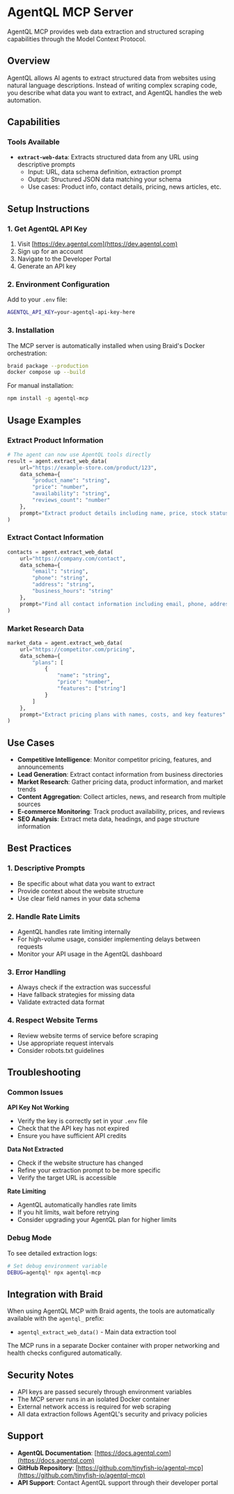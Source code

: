 # AgentQL MCP Server

AgentQL MCP provides web data extraction and structured scraping capabilities through the Model Context Protocol.

## Overview

AgentQL allows AI agents to extract structured data from websites using natural language descriptions. Instead of writing complex scraping code, you describe what data you want to extract, and AgentQL handles the web automation.

## Capabilities

### Tools Available

- **`extract-web-data`**: Extracts structured data from any URL using descriptive prompts
  - Input: URL, data schema definition, extraction prompt  
  - Output: Structured JSON data matching your schema
  - Use cases: Product info, contact details, pricing, news articles, etc.

## Setup Instructions

### 1. Get AgentQL API Key

1. Visit [https://dev.agentql.com](https://dev.agentql.com)
2. Sign up for an account
3. Navigate to the Developer Portal
4. Generate an API key

### 2. Environment Configuration

Add to your `.env` file:

```bash
AGENTQL_API_KEY=your-agentql-api-key-here
```

### 3. Installation

The MCP server is automatically installed when using Braid's Docker orchestration:

```bash
braid package --production
docker compose up --build
```

For manual installation:
```bash
npm install -g agentql-mcp
```

## Usage Examples

### Extract Product Information

```python
# The agent can now use AgentQL tools directly
result = agent.extract_web_data(
    url="https://example-store.com/product/123",
    data_schema={
        "product_name": "string",
        "price": "number", 
        "availability": "string",
        "reviews_count": "number"
    },
    prompt="Extract product details including name, price, stock status, and review count"
)
```

### Extract Contact Information

```python
contacts = agent.extract_web_data(
    url="https://company.com/contact",
    data_schema={
        "email": "string",
        "phone": "string",
        "address": "string",
        "business_hours": "string"
    },
    prompt="Find all contact information including email, phone, address, and hours"
)
```

### Market Research Data

```python
market_data = agent.extract_web_data(
    url="https://competitor.com/pricing",
    data_schema={
        "plans": [
            {
                "name": "string",
                "price": "number",
                "features": ["string"]
            }
        ]
    },
    prompt="Extract pricing plans with names, costs, and key features"
)
```

## Use Cases

- **Competitive Intelligence**: Monitor competitor pricing, features, and announcements
- **Lead Generation**: Extract contact information from business directories
- **Market Research**: Gather pricing data, product information, and market trends
- **Content Aggregation**: Collect articles, news, and research from multiple sources
- **E-commerce Monitoring**: Track product availability, prices, and reviews
- **SEO Analysis**: Extract meta data, headings, and page structure information

## Best Practices

### 1. Descriptive Prompts
- Be specific about what data you want to extract
- Provide context about the website structure
- Use clear field names in your data schema

### 2. Handle Rate Limits
- AgentQL handles rate limiting internally
- For high-volume usage, consider implementing delays between requests
- Monitor your API usage in the AgentQL dashboard

### 3. Error Handling
- Always check if the extraction was successful
- Have fallback strategies for missing data
- Validate extracted data format

### 4. Respect Website Terms
- Review website terms of service before scraping
- Use appropriate request intervals
- Consider robots.txt guidelines

## Troubleshooting

### Common Issues

**API Key Not Working**
- Verify the key is correctly set in your `.env` file
- Check that the API key has not expired
- Ensure you have sufficient API credits

**Data Not Extracted**
- Check if the website structure has changed
- Refine your extraction prompt to be more specific
- Verify the target URL is accessible

**Rate Limiting**
- AgentQL automatically handles rate limits
- If you hit limits, wait before retrying
- Consider upgrading your AgentQL plan for higher limits

### Debug Mode

To see detailed extraction logs:

```bash
# Set debug environment variable
DEBUG=agentql* npx agentql-mcp
```

## Integration with Braid

When using AgentQL MCP with Braid agents, the tools are automatically available with the `agentql_` prefix:

- `agentql_extract_web_data()` - Main data extraction tool

The MCP runs in a separate Docker container with proper networking and health checks configured automatically.

## Security Notes

- API keys are passed securely through environment variables
- The MCP server runs in an isolated Docker container
- External network access is required for web scraping
- All data extraction follows AgentQL's security and privacy policies

## Support

- **AgentQL Documentation**: [https://docs.agentql.com](https://docs.agentql.com)
- **GitHub Repository**: [https://github.com/tinyfish-io/agentql-mcp](https://github.com/tinyfish-io/agentql-mcp)
- **API Support**: Contact AgentQL support through their developer portal